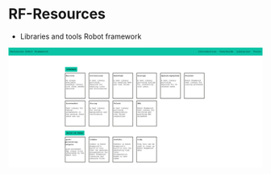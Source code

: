 # RF-Resources

* Libraries and tools Robot framework

![Libraries and tools Robot framework](Img/ImgReadme.PNG)
